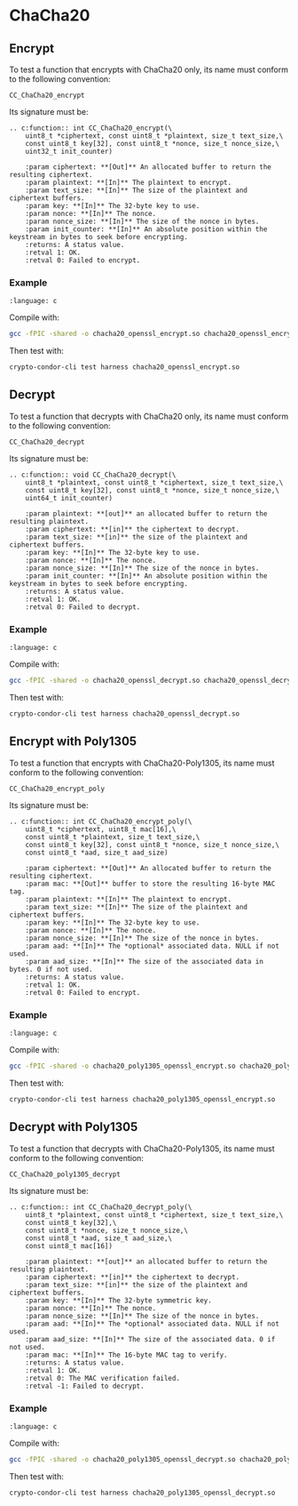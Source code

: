 # ChaCha20

## Encrypt

To test a function that encrypts with ChaCha20 only, its name must conform to the following convention:

```
CC_ChaCha20_encrypt
```

Its signature must be:

```{eval-rst}
.. c:function:: int CC_ChaCha20_encrypt(\
    uint8_t *ciphertext, const uint8_t *plaintext, size_t text_size,\
    const uint8_t key[32], const uint8_t *nonce, size_t nonce_size,\
    uint32_t init_counter)

    :param ciphertext: **[Out]** An allocated buffer to return the resulting ciphertext.
    :param plaintext: **[In]** The plaintext to encrypt.
    :param text_size: **[In]** The size of the plaintext and ciphertext buffers.
    :param key: **[In]** The 32-byte key to use.
    :param nonce: **[In]** The nonce.
    :param nonce_size: **[In]** The size of the nonce in bytes.
    :param init_counter: **[In]** An absolute position within the keystream in bytes to seek before encrypting.
    :returns: A status value.
    :retval 1: OK.
    :retval 0: Failed to encrypt.
```

### Example

```{literalinclude} ../../../tests/harness/chacha20_openssl_encrypt.harness.c
:language: c
```

Compile with:

```bash
gcc -fPIC -shared -o chacha20_openssl_encrypt.so chacha20_openssl_encrypt.c -lssl -lcrypto
```

Then test with:

```bash
crypto-condor-cli test harness chacha20_openssl_encrypt.so
```

## Decrypt

To test a function that decrypts with ChaCha20 only, its name must conform to the following convention:

```
CC_ChaCha20_decrypt
```

Its signature must be:

```{eval-rst}
.. c:function:: void CC_ChaCha20_decrypt(\
    uint8_t *plaintext, const uint8_t *ciphertext, size_t text_size,\
    const uint8_t key[32], const uint8_t *nonce, size_t nonce_size,\
    uint64_t init_counter)

    :param plaintext: **[out]** an allocated buffer to return the resulting plaintext.
    :param ciphertext: **[in]** the ciphertext to decrypt.
    :param text_size: **[in]** the size of the plaintext and ciphertext buffers.
    :param key: **[In]** The 32-byte key to use.
    :param nonce: **[In]** The nonce.
    :param nonce_size: **[In]** The size of the nonce in bytes.
    :param init_counter: **[In]** An absolute position within the keystream in bytes to seek before encrypting.
    :returns: A status value.
    :retval 1: OK.
    :retval 0: Failed to decrypt.
```

### Example

```{literalinclude} ../../../tests/harness/chacha20_openssl_decrypt.harness.c
:language: c
```

Compile with:

```bash
gcc -fPIC -shared -o chacha20_openssl_decrypt.so chacha20_openssl_decrypt.c -lssl -lcrypto
```

Then test with:

```bash
crypto-condor-cli test harness chacha20_openssl_decrypt.so
```

## Encrypt with Poly1305

To test a function that encrypts with ChaCha20-Poly1305, its name must conform to the following convention:

```
CC_ChaCha20_encrypt_poly
```

Its signature must be:

```{eval-rst}
.. c:function:: int CC_ChaCha20_encrypt_poly(\
    uint8_t *ciphertext, uint8_t mac[16],\
    const uint8_t *plaintext, size_t text_size,\
    const uint8_t key[32], const uint8_t *nonce, size_t nonce_size,\
    const uint8_t *aad, size_t aad_size)

    :param ciphertext: **[Out]** An allocated buffer to return the resulting ciphertext.
    :param mac: **[Out]** buffer to store the resulting 16-byte MAC tag.
    :param plaintext: **[In]** The plaintext to encrypt.
    :param text_size: **[In]** The size of the plaintext and ciphertext buffers.
    :param key: **[In]** The 32-byte key to use.
    :param nonce: **[In]** The nonce.
    :param nonce_size: **[In]** The size of the nonce in bytes.
    :param aad: **[In]** The *optional* associated data. NULL if not used.
    :param aad_size: **[In]** The size of the associated data in bytes. 0 if not used.
    :returns: A status value.
    :retval 1: OK.
    :retval 0: Failed to encrypt.
```

### Example

```{literalinclude} ../../../tests/harness/chacha20_poly1305_openssl_encrypt.harness.c
:language: c
```

Compile with:

```bash
gcc -fPIC -shared -o chacha20_poly1305_openssl_encrypt.so chacha20_poly1305_openssl_encrypt.c -lssl -lcrypto
```

Then test with:

```bash
crypto-condor-cli test harness chacha20_poly1305_openssl_encrypt.so
```


## Decrypt with Poly1305

To test a function that decrypts with ChaCha20-Poly1305, its name must conform to the following convention:

```
CC_ChaCha20_poly1305_decrypt
```

Its signature must be:

```{eval-rst}
.. c:function:: int CC_ChaCha20_decrypt_poly(\
    uint8_t *plaintext, const uint8_t *ciphertext, size_t text_size,\
    const uint8_t key[32],\
    const uint8_t *nonce, size_t nonce_size,\
    const uint8_t *aad, size_t aad_size,\
    const uint8_t mac[16])

    :param plaintext: **[out]** an allocated buffer to return the resulting plaintext.
    :param ciphertext: **[in]** the ciphertext to decrypt.
    :param text_size: **[in]** the size of the plaintext and ciphertext buffers.
    :param key: **[In]** The 32-byte symmetric key.
    :param nonce: **[In]** The nonce.
    :param nonce_size: **[In]** The size of the nonce in bytes.
    :param aad: **[In]** The *optional* associated data. NULL if not used.
    :param aad_size: **[In]** The size of the associated data. 0 if not used.
    :param mac: **[In]** The 16-byte MAC tag to verify.
    :returns: A status value.
    :retval 1: OK.
    :retval 0: The MAC verification failed.
    :retval -1: Failed to decrypt.
```

### Example

```{literalinclude} ../../../tests/harness/chacha20_poly1305_openssl_decrypt.harness.c
:language: c
```

Compile with:

```bash
gcc -fPIC -shared -o chacha20_poly1305_openssl_decrypt.so chacha20_poly1305_openssl_decrypt.c -lssl -lcrypto
```

Then test with:

```bash
crypto-condor-cli test harness chacha20_poly1305_openssl_decrypt.so
```

